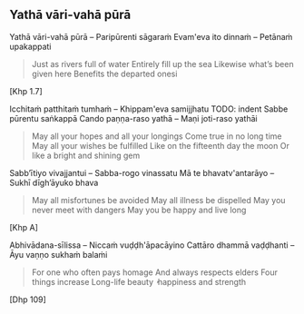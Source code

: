 ## Yathā vāri-vahā pūrā<a id="yatha-vari-vaha-pura"></a>

Yathā vāri-vahā pūrā – Paripūrenti sāgaraṁ
Evam'eva ito dinnaṁ – Petānaṁ upakappati

<div class="english">

> Just as rivers full of water
> Entirely fill up the sea
> Likewise what’s been given here
> Benefits the departed onesi

</div>

</div>

[Khp 1.7]

Icchitaṁ patthitaṁ tumhaṁ – Khippam'eva samijjhatu
TODO: indent Sabbe pūrentu saṅkappā
Cando paṇṇa-raso yathā – Maṇi joti-raso yathāi

<div class="english">

> May all your hopes and all your longings
> Come true in no long time
> May all your wishes be fulfilled
> Like on the fifteenth day the moon
> Or like a bright and shining gem

</div>

Sabb’ītiyo vivajjantui – Sabba-rogo vinassatu
Mā te bhavatv'antarāyo – Sukhī dīgh’āyuko bhava

<div class="english">

>May all misfortunes be avoided
>May all illness be dispelled
>May you never meet with dangers
>May you be happy and live long

</div>

[Khp A]

Abhivādana-sīlissa – Niccaṁ vuḍḍh'āpacāyino
Cattāro dhammā vaḍḍhanti – Āyu vaṇṇo sukhaṁ balaṁi

<div class="english">

> For one who often pays homage
> And always respects elders
> Four things increase
> Long-life beauty  ̓  happiness and strength

[Dhp 109]
